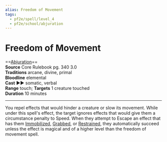 ```yaml
---
alias: Freedom of Movement 
tags:
  - pf2e/spell/level_4
  - pf2e/school/abjuration
---
```


# Freedom of Movement

==[Abjuration](../../../Traits/Abjuration.md)==  
__Source__ Core Rulebook pg. 340 3.0  
**Traditions** arcane, divine, primal  
**Bloodline** elemental  
**Cast** ►► somatic, verbal  
**Range** touch; **Targets** 1 creature touched  
**Duration** 10 minutes

---

You repel effects that would hinder a creature or slow its movement. While under this spell's effect, the target ignores effects that would give them a circumstance penalty to Speed. When they attempt to Escape an effect that has them [Immobilized](../../../Conditions/Immobilized.md), [Grabbed](../../../Conditions/Grabbed.md), or [Restrained](../../../Conditions/Restrained.md), they automatically succeed unless the effect is magical and of a higher level than the freedom of movement spell.
